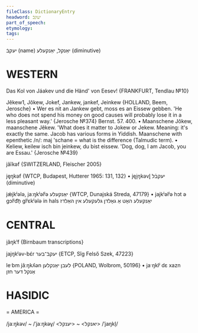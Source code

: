 ```yaml
---
fileClass: DictionaryEntry
headword: יעקבֿ
part_of_speech: 
etymology: 
tags: 
---
```

יעקבֿ
(name)
יאַנקל, יאַנקעלע
(diminutive)

WESTERN
========

Das Kol von Jáakev und die Händ' von Eesev! 
{FRANKFURT, Tendlau №10}

Jêkew1, Jôkew, Jokef, Jankew, jankef, Jeinkew {HOLLAND, Beem, Jerosche}
	•	Wer es nit an Jankew gebt, moss es an Eissew gebben. 'He who does not spend his money on good causes will probably lose it in a less pleasant way.' {Jerosche №374}
Bernst. 57.
400. 
	•	Maanschene Jôkew, maanschene Jêkew. 'What does it matter to Jokew or Jekew. Meaning: it's exactly the same. Jacob has various forms in Yiddish. Maanschene with epenthetic /n/: maj 'schane = what is the difference (Talmudic term).
	•	Keliew, keilew isch bin jeinkew, du bist eissew. 'Dog, dog, I am Jacob, you are Essau.' {Jerosche №439}

jãĩkəf {SWITZERLAND, Fleischer 2005}

jęŋkəf {WTCP, Budapest, Hutterer 1965: 131, 132}
	•	jęi̯ŋkəvl̥ יעקבֿל (diminutive)

jǽjkʲələ, jaːŋkʲəlʲə יאַנקעלע {WTCP, Dunajská Streda, 47179}
	•	jajkʲəlʲə hɔt ə gɔlʲd͡n̩ glʲɛkʲələ in hals יאַנקעלע האָט אַ גאָלדן גלעקעלע אין האַלדז

CENTRAL
========

i̯âŋkⁱf {Birnbaum transcriptions}

jajŋkʲəv-bɛ́r יעקבֿ־בער {ETCP, Sîg Felső Szek, 47223}

leˑbm jãːŋkʎən לעבן יאַנקלען {POLAND, Wolbrom, 50196}
	•	jaˑŋklʲ dɛ xazn אַנקל דער חזן

HASIDIC
=======
= AMERICA = 

/jaːŋkəv/ ~ /ˈjaːŋkəv̥/
 <יאנקל> ~ <יענקל>
/ˈjaŋkl̩/